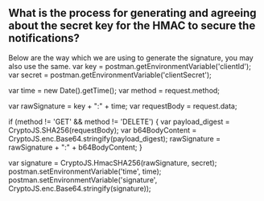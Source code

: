 ## What is the process for generating and agreeing about the secret key for the HMAC to secure the notifications?

Below are the way which we are using to generate the signature, you may also use the same.
var key = postman.getEnvironmentVariable('clientId');
var secret = postman.getEnvironmentVariable('clientSecret');

var time = new Date().getTime();
var method = request.method;

var rawSignature = key + ":" + time;
var requestBody = request.data;

if (method != 'GET' && method != 'DELETE') {
    var payload_digest = CryptoJS.SHA256(requestBody);
    var b64BodyContent = CryptoJS.enc.Base64.stringify(payload_digest);
    rawSignature = rawSignature + ":" + b64BodyContent;
}

var signature = CryptoJS.HmacSHA256(rawSignature, secret);
postman.setEnvironmentVariable('time', time);
postman.setEnvironmentVariable('signature', CryptoJS.enc.Base64.stringify(signature));
